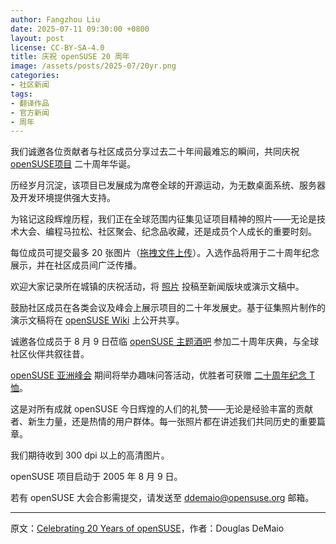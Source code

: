 ```yaml
---
author: Fangzhou Liu
date: 2025-07-11 09:30:00 +0800
layout: post
license: CC-BY-SA-4.0
title: 庆祝 openSUSE 20 周年
image: /assets/posts/2025-07/20yr.png
categories:
- 社区新闻
tags:
- 翻译作品
- 官方新闻
- 周年
---
```

我们诚邀各位贡献者与社区成员分享过去二十年间最难忘的瞬间，共同庆祝 [openSUSE项目](https://www.opensuse.org/) 二十周年华诞。

历经岁月沉淀，该项目已发展成为席卷全球的开源运动，为无数桌面系统、服务器及开发环境提供强大支持。

为铭记这段辉煌历程，我们正在全球范围内征集见证项目精神的照片——无论是技术大会、编程马拉松、社区聚会、纪念品收藏，还是成员个人成长的重要时刻。

每位成员可提交最多 20 张图片（[拖拽文件上传](https://demacloud.ocloud.de/index.php/s/n7qRFTarEy2dit2)）。入选作品将用于二十周年纪念展示，并在社区成员间广泛传播。

欢迎大家记录所在城镇的庆祝活动，将 [照片](https://demacloud.ocloud.de/index.php/s/n7qRFTarEy2dit2) 投稿至新闻版块或演示文稿中。

鼓励社区成员在各类会议及峰会上展示项目的二十年发展史。基于征集照片制作的演示文稿将在 [openSUSE Wiki](https://en.opensuse.org/openSUSE:Presentations) 上公开共享。

诚邀各位成员于 8 月 9 日莅临 [openSUSE 主题酒吧](https://meet.opensuse.org/bar) 参加二十周年庆典，与全球社区伙伴共叙往昔。

[openSUSE 亚洲峰会](https://events.opensuse.org/) 期间将举办趣味问答活动，优胜者可获赠 [二十周年纪念 T 恤](https://shop.opensuse.org/)。

这是对所有成就 openSUSE 今日辉煌的人们的礼赞——无论是经验丰富的贡献者、新生力量，还是热情的用户群体。每一张照片都在讲述我们共同历史的重要篇章。

我们期待收到 300 dpi 以上的高清图片。

openSUSE 项目启动于 2005 年 8 月 9 日。

若有 openSUSE 大会合影需提交，请发送至 [ddemaio@opensuse.org](mailto:ddemaio@opensuse.org) 邮箱。

---
原文：[Celebrating 20 Years of openSUSE](https://news.opensuse.org/2025/07/09/celebrating-20-yrs-of-os/)，作者：Douglas DeMaio
